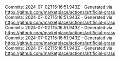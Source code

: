 Commits: 2024-07-02T15:16:51.943Z - Generated via https://github.com/marketplace/actions/artificial-grass
<br>
Commits: 2024-07-02T15:16:51.943Z - Generated via https://github.com/marketplace/actions/artificial-grass
<br>
Commits: 2024-07-02T15:16:51.943Z - Generated via https://github.com/marketplace/actions/artificial-grass
<br>
Commits: 2024-07-02T15:16:51.943Z - Generated via https://github.com/marketplace/actions/artificial-grass
<br>
Commits: 2024-07-02T15:16:51.943Z - Generated via https://github.com/marketplace/actions/artificial-grass
<br>
